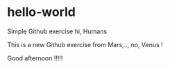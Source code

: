# hello-world
Simple Github exercise
hi, Humans

This is a new Github exercise from Mars,.., no, Venus !

Good afternoon !!!!!
